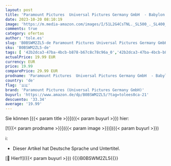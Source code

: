 ```yaml
---
layout: post
title: 'Paramount Pictures  Universal Pictures Germany GmbH  - Babylon - Rausch der Ekstase  + Bonus-Blu-ray '
date: 2023-10-20 08:10:19
image: 'https://m.media-amazon.com/images/I/51L2G4CsTNL._SL500_._SL400_.jpg'
comments: true
category: ofertas
author: 'tole.es'
slug: 'B0BSWM2ZL5-de Paramount Pictures Universal Pictures Germany GmbH -...'
sku: 'B0BSWM2ZL5-de'
tags: [ '42b2dca3-47ba-4bcb-b878-b67c8c78c96a_0','42b2dca3-47ba-4bcb-b878-b67c8c78c96a_701','4K / 3D','74a8fe95-105c-4404-b7b6-890adeb9d59b_0','74a8fe95-105c-4404-b7b6-890adeb9d59b_1','Arborist Merchandising Root','Blu-Ray','Blu-ray','Custom Stores','DVD & Blu-ray','Drama','Featured Categories','Filme','Komödie & Unterhaltung','Prime Big Deals auf DVD & Blu-ray','Self Service','Shops','Special Features Stores','UHD - 4K - Informationen','paramount pictures (universal pictures germany gmbh)','🇩🇪', ]
actualPrice: 19.99 EUR
currency: EUR
price: 19.99
comparePrice: 29.99 EUR
prodname: 'Paramount Pictures  Universal Pictures Germany GmbH  - Babylon - Rausch der Ekstase  + Bonus-Blu-ray '
country: 'de'
flag: '🇩🇪'
brand: 'Paramount Pictures (Universal Pictures Germany GmbH)'
buyurl: 'https://www.amazon.de/dp/B0BSWM2ZL5/?tag=tolees0ca-21'
descuento: '33.34'
average: '19.99'
---
```


Sie können [{{< param title >}}]({{< param buyurl >}}) hier:

[![{{< param prodname >}}]({{< param image >}})]({{< param buyurl >}})

ℹ️:

- Dieser Artikel hat Deutsche Sprache und Untertitel.

[🛒 Hier!!]({{< param buyurl >}})
{{<world>}}B0BSWM2ZL5{{</world>}}
